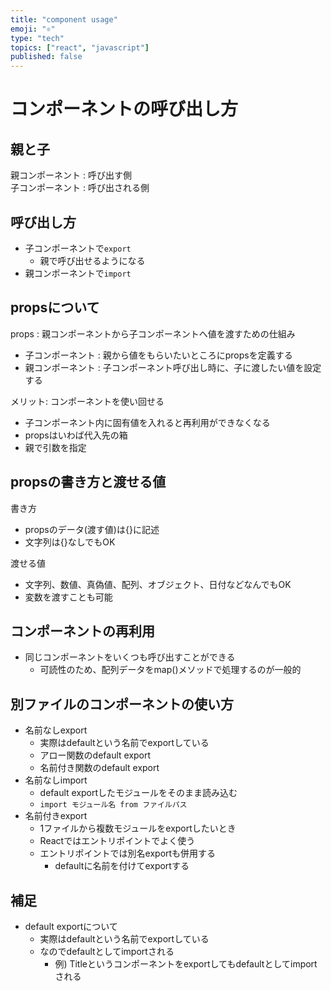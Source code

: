 ```yaml
---
title: "component usage"
emoji: "⚛️"
type: "tech"
topics: ["react", "javascript"]
published: false
---
```


# コンポーネントの呼び出し方

## 親と子
親コンポーネント : 呼び出す側<br>
子コンポーネント : 呼び出される側

## 呼び出し方
- 子コンポーネントで`export`
  - 親で呼び出せるようになる
- 親コンポーネントで`import`

## propsについて
props : 親コンポーネントから子コンポーネントへ値を渡すための仕組み
  - 子コンポーネント : 親から値をもらいたいところにpropsを定義する
  - 親コンポーネント : 子コンポーネント呼び出し時に、子に渡したい値を設定する

メリット: コンポーネントを使い回せる
  - 子コンポーネント内に固有値を入れると再利用ができなくなる
  - propsはいわば代入先の箱
  - 親で引数を指定

## propsの書き方と渡せる値
書き方
- propsのデータ(渡す値)は{}に記述
- 文字列は{}なしでもOK
  
渡せる値
- 文字列、数値、真偽値、配列、オブジェクト、日付などなんでもOK
- 変数を渡すことも可能

## コンポーネントの再利用
- 同じコンポーネントをいくつも呼び出すことができる
  - 可読性のため、配列データをmap()メソッドで処理するのが一般的

## 別ファイルのコンポーネントの使い方
- 名前なしexport
  - 実際はdefaultという名前でexportしている
  - アロー関数のdefault export
  - 名前付き関数のdefault export
- 名前なしimport
  - default exportしたモジュールをそのまま読み込む
  - `import モジュール名 from ファイルパス`
- 名前付きexport
  - 1ファイルから複数モジュールをexportしたいとき
  - Reactではエントリポイントでよく使う
  - エントリポイントでは別名exportも併用する
    - defaultに名前を付けてexportする

## 補足
- default exportについて
  - 実際はdefaultという名前でexportしている
  - なのでdefaultとしてimportされる
    - 例) Titleというコンポーネントをexportしてもdefaultとしてimportされる
